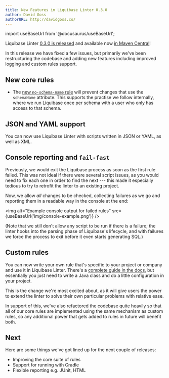 ```yaml
---
title: New Features in Liquibase Linter 0.3.0
author: David Goss
authorURL: http://davidgoss.co/
---
```


import useBaseUrl from '@docusaurus/useBaseUrl';

Liquibase Linter [0.3.0 is released](https://github.com/whiteclarkegroup/liquibase-linter/releases/tag/0.3.0) and available now [in Maven Central](https://search.maven.org/artifact/com.whiteclarkegroup/liquibase-linter/0.3.0/jar)!

In this release we have fixed a few issues, but primarily we've been restructuring the codebase and adding new features including improved logging and custom rules support.

<!--truncate-->

## New core rules

- The [new `no-schema-name` rule](../../../../docs/rules/no-schema-name) will prevent changes that use the `schemaName` attribute. This supports the practise we follow internally, where we run Liquibase once per schema with a user who only has access to that schema.

## JSON and YAML support

You can now use Liquibase Linter with scripts written in JSON or YAML, as well as XML.

## Console reporting and `fail-fast`

Previously, we would exit the Liquibase process as soon as the first rule failed. This was not ideal if there were several script issues, as you would need to fix each one in order to find the next --- this made it especially tedious to try to retrofit the linter to an existing project.

Now, we allow _all_ changes to be checked, collecting failures as we go and reporting them in a readable way in the console at the end:

<img alt="Example console output for failed rules" src={useBaseUrl('img/console-example.png')} />

(Note that we still don't allow any script to be run if there is a failure; the linter hooks into the parsing phase of Liquibase's lifecycle, and with failures we force the process to exit before it even starts generating SQL.)

## Custom rules

You can now write your own rule that's specific to your project or company and use it in Liquibase Linter. There's a [complete guide in the docs](../../../../docs/custom-rules), but essentially you just need to write a Java class and do a little configuration in your project.

This is the change we're most excited about, as it will give users the power to extend the linter to solve their own particular problems with relative ease.

In support of this, we've also refactored the codebase quite heavily so that all of our core rules are implemented using the same mechanism as custom rules, so any additional power that gets added to rules in future will benefit both.

## Next

Here are some things we've got lined up for the next couple of releases:

- Improving the core suite of rules
- Support for running with Gradle
- Flexible reporting e.g. JUnit, HTML
